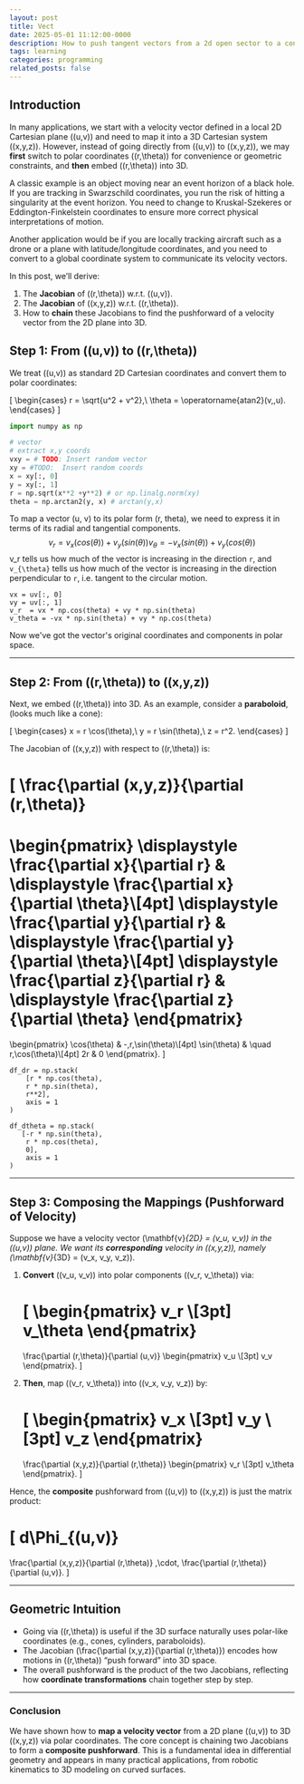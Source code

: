 ```yaml
---
layout: post
title: Vect
date: 2025-05-01 11:12:00-0000
description: How to push tangent vectors from a 2d open sector to a cone
tags: learning
categories: programming
related_posts: false
---
```


## Introduction

In many applications, we start with a velocity vector defined in a local 2D Cartesian plane \((u,v)\) and need to map it into a 3D Cartesian system \((x,y,z)\). However, instead of going directly from \((u,v)\) to \((x,y,z)\), we may **first** switch to polar coordinates \((r,\theta)\) for convenience or geometric constraints, and **then** embed \((r,\theta)\) into 3D.

A classic example is an object moving near an event horizon of a black hole. If you are tracking in Swarzschild coordinates, you run the risk of hitting a singularity at the event horizon. You need to change to Kruskal-Szekeres or Eddington-Finkelstein coordinates to ensure more correct physical interpretations of motion. 

Another application would be if you are locally tracking aircraft such as a drone or a plane with latitude/longitude coordinates, and you need to convert to a global coordinate system to communicate its velocity vectors.

In this post, we’ll derive:

1. The **Jacobian** of \((r,\theta)\) w.r.t. \((u,v)\).  
2. The **Jacobian** of \((x,y,z)\) w.r.t. \((r,\theta)\).  
3. How to **chain** these Jacobians to find the pushforward of a velocity vector from the 2D plane into 3D.


## Step 1: From \((u,v)\) to \((r,\theta)\)

We treat \((u,v)\) as standard 2D Cartesian coordinates and convert them to polar coordinates:

\[
\begin{cases}
r = \sqrt{u^2 + v^2},\\
\theta = \operatorname{atan2}(v,\,u).
\end{cases}
\]

```python
import numpy as np

# vector
# extract x,y coords
vxy = # TODO: Insert random vector
xy = #TODO:  Insert random coords
x = xy[:, 0]
y = xy[:, 1]
r = np.sqrt(x**2 +y**2) # or np.linalg.norm(xy)
theta = np.arctan2(y, x) # arctan(y,x)
```
To map a vector (u, v) to its polar form (r, theta), we need to express it in terms of its radial and tangential components.
$$
v_r = v_x(cos(\theta))+ v_y(sin(\theta))
v_{\theta} = -v_x(sin(\theta)) + v_y(cos(\theta))
$$
v_r tells us how much of the vector is increasing in the direction ``r``, and ``v_{\theta}`` tells us how much of the vector is increasing in the direction perpendicular to ``r``, i.e. tangent to the circular motion. 

```
vx = uv[:, 0]
vy = uv[:, 1]
v_r  = vx * np.cos(theta) + vy * np.sin(theta)
v_theta = -vx * np.sin(theta) + vy * np.cos(theta)
```

Now we've got the vector's original coordinates and components in polar space.



---

## Step 2: From \((r,\theta)\) to \((x,y,z)\)

Next, we embed \((r,\theta)\) into 3D. As an example, consider a **paraboloid**, (looks much like a cone): 

\[
\begin{cases}
x = r \cos(\theta),\\
y = r \sin(\theta),\\
z = r^2.
\end{cases}
\]

The Jacobian of \((x,y,z)\) with respect to \((r,\theta)\) is:

\[
\frac{\partial (x,y,z)}{\partial (r,\theta)}
=
\begin{pmatrix}
\displaystyle \frac{\partial x}{\partial r} & \displaystyle \frac{\partial x}{\partial \theta}\\[4pt]
\displaystyle \frac{\partial y}{\partial r} & \displaystyle \frac{\partial y}{\partial \theta}\\[4pt]
\displaystyle \frac{\partial z}{\partial r} & \displaystyle \frac{\partial z}{\partial \theta}
\end{pmatrix}
=
\begin{pmatrix}
\cos(\theta) & -\,r\,\sin(\theta)\\[4pt]
\sin(\theta) & \quad r\,\cos(\theta)\\[4pt]
2r & 0
\end{pmatrix}.
\]


``` 
df_dr = np.stack(
    [r * np.cos(theta),
    r * np.sin(theta),
    r**2],
    axis = 1
)

df_dtheta = np.stack(
   [-r * np.sin(theta),
    r * np.cos(theta),
    0],
    axis = 1
)
```

---

## Step 3: Composing the Mappings (Pushforward of Velocity)

Suppose we have a velocity vector \(\mathbf{v}_{2D} = (v_u, v_v)\) in the \((u,v)\) plane. We want its **corresponding** velocity in \((x,y,z)\), namely \(\mathbf{v}_{3D} = (v_x, v_y, v_z)\).

1. **Convert** \((v_u, v_v)\) into polar components \((v_r, v_\theta)\) via:

   \[
   \begin{pmatrix}
   v_r \\[3pt]
   v_\theta
   \end{pmatrix}
   =
   \frac{\partial (r,\theta)}{\partial (u,v)}
   \begin{pmatrix} v_u \\[3pt] v_v \end{pmatrix}.
   \]

2. **Then**, map \((v_r, v_\theta)\) into \((v_x, v_y, v_z)\) by:

   \[
   \begin{pmatrix}
   v_x \\[3pt]
   v_y \\[3pt]
   v_z
   \end{pmatrix}
   =
   \frac{\partial (x,y,z)}{\partial (r,\theta)}
   \begin{pmatrix} v_r \\[3pt] v_\theta \end{pmatrix}.
   \]

Hence, the **composite** pushforward from \((u,v)\) to \((x,y,z)\) is just the matrix product:

\[
d\Phi_{(u,v)} 
=
\frac{\partial (x,y,z)}{\partial (r,\theta)}
\,\cdot\,
\frac{\partial (r,\theta)}{\partial (u,v)}.
\]

---

## Geometric Intuition

- Going via \((r,\theta)\) is useful if the 3D surface naturally uses polar-like coordinates (e.g., cones, cylinders, paraboloids).  
- The Jacobian \(\frac{\partial (x,y,z)}{\partial (r,\theta)}\) encodes how motions in \((r,\theta)\) “push forward” into 3D space.  
- The overall pushforward is the product of the two Jacobians, reflecting how **coordinate transformations** chain together step by step.

---

### Conclusion

We have shown how to **map a velocity vector** from a 2D plane \((u,v)\) to 3D \((x,y,z)\) via polar coordinates. The core concept is chaining two Jacobians to form a **composite pushforward**. This is a fundamental idea in differential geometry and appears in many practical applications, from robotic kinematics to 3D modeling on curved surfaces.










